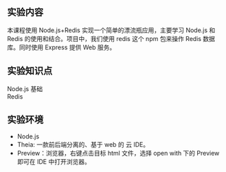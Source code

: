 ## 实验内容  

本课程使用 Node.js+Redis 实现一个简单的漂流瓶应用，主要学习 Node.js 和 Redis 的使用和结合。项目中，我们使用 redis 这个 npm 包来操作 Redis 数据库。同时使用 Express 提供 Web 服务。  

## 实验知识点  

Node.js 基础  
Redis  

## 实验环境  

- Node.js  
- Theia: 一款前后端分离的、基于 web 的 云 IDE。  
- Preview：浏览器，右键点击目标 html 文件，选择 open with 下的 Preview 即可在 IDE 中打开浏览器。  

